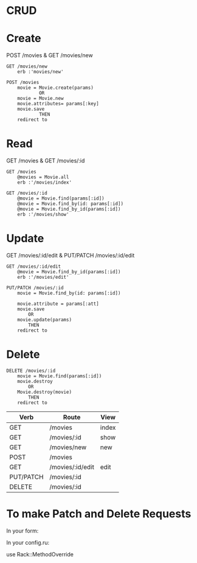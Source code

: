 # CRUD

# Create
POST /movies & GET /movies/new

    GET /movies/new
        erb :'movies/new'
        
    POST /movies
        movie = Movie.create(params)
                OR
        movie = Movie.new
        movie.attributes= params[:key]
        movie.save
                THEN
        redirect to 

# Read
GET /movies & GET /movies/:id

    GET /movies
        @movies = Movie.all
        erb :'/movies/index'

    GET /movies/:id
        @movie = Movie.find(params[:id])
        @movie = Movie.find_by(id: params[:id])
        @movie = Movie.find_by_id(params[:id])
        erb :'/movies/show'

# Update
GET /movies/:id/edit & PUT/PATCH /movies/:id/edit

    GET /movies/:id/edit
        @movie = Movie.find_by_id(params[:id])
        erb :'/movies/edit'

    PUT/PATCH /movies/:id
        movie = Movie.find_by(id: params[:id])
        
        movie.attribute = params[:att]
        movie.save
            OR
        movie.update(params)
            THEN
        redirect to

# Delete

    DELETE /movies/:id
        movie = Movie.find(params[:id])
        movie.destroy
            OR
        Movie.destroy(movie)
            THEN
        redirect to


| Verb | Route| View |
|------|------|-------|
| GET | /movies | index |  #Get all the movies
| GET | /movies/:id | show|  #Get 1 movie   '/movies/5'
| GET | /movies/new | new | #Get the form to make a movie
| POST | /movies |  | #Create a movie
| GET | /movies/:id/edit | edit | #Get a form to edit 1 movie
| PUT/PATCH | /movies/:id |  | #update 1 movie
| DELETE | /movies/:id |  | #delete 1 movie





# To make Patch and Delete Requests
In your form:

<input type="hidden" name="_method" value="PATCH">

In your config.ru:

use Rack::MethodOverride
